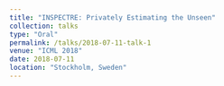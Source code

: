 ```yaml
---
title: "INSPECTRE: Privately Estimating the Unseen"
collection: talks
type: "Oral"
permalink: /talks/2018-07-11-talk-1
venue: "ICML 2018"
date: 2018-07-11
location: "Stockholm, Sweden"
---
```



